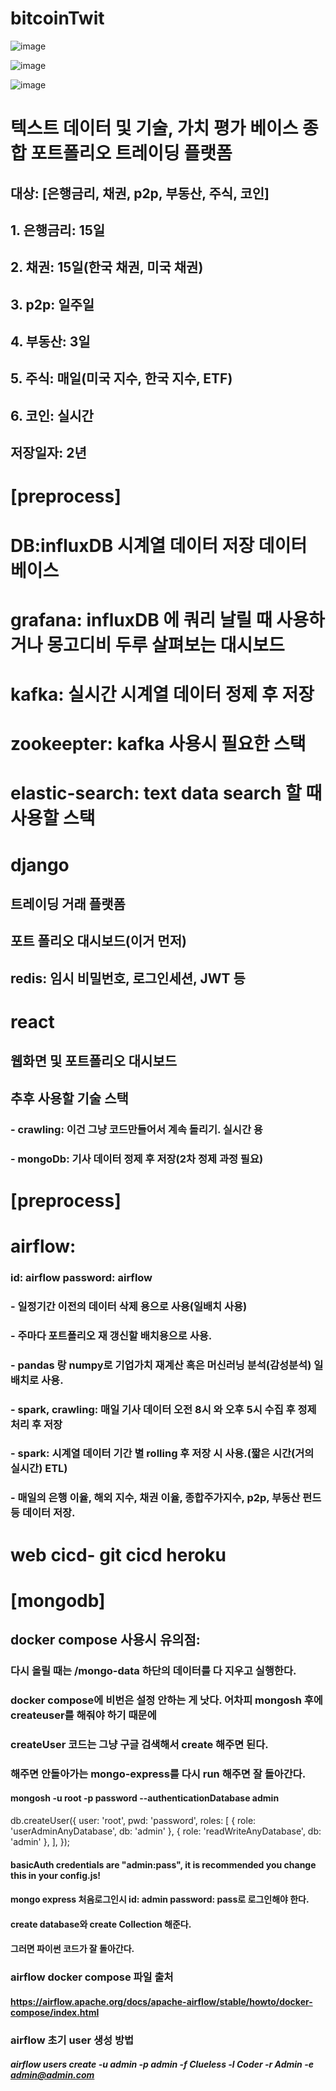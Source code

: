 # bitcoinTwit


![image](https://github.com/YangSungSim/bitcoinTwit/assets/49933934/c3a63fae-e6e2-46aa-8fa9-22e1e16677a3)

![image](https://github.com/YangSungSim/bitcoinTwit/assets/49933934/b2059654-b0b5-454c-b922-4bbdfa3c58bf)

![image](https://github.com/YangSungSim/bitcoinTwit/assets/49933934/701de001-1a16-43ef-b373-0314b0a37b69)

# 텍스트 데이터 및 기술, 가치 평가 베이스 종합 포트폴리오 트레이딩 플랫폼
## 대상: [은행금리, 채권, p2p, 부동산, 주식, 코인]

## 1. 은행금리: 15일
## 2. 채권: 15일(한국 채권, 미국 채권)
## 3. p2p: 일주일
## 4. 부동산: 3일
## 5. 주식: 매일(미국 지수, 한국 지수, ETF)
## 6. 코인: 실시간

## 저장일자: 2년

# [preprocess]
# DB:influxDB 시계열 데이터 저장 데이터 베이스
# grafana: influxDB 에 쿼리 날릴 때 사용하거나 몽고디비 두루 살펴보는 대시보드
# kafka: 실시간 시계열 데이터 정제 후 저장
# zookeepter: kafka 사용시 필요한 스택
# elastic-search: text data search 할 때 사용할 스택


# django
## 트레이딩 거래 플랫폼
## 포트 폴리오 대시보드(이거 먼저)
## redis: 임시 비밀번호, 로그인세션, JWT 등

# react
## 웹화면 및 포트폴리오 대시보드

## 추후 사용할 기술 스택
### - crawling: 이건 그냥 코드만들어서 계속 돌리기. 실시간 용
### - mongoDb: 기사 데이터 정제 후 저장(2차 정제 과정 필요)
  
# [preprocess]
# airflow: 
### id: airflow password: airflow
### - 일정기간 이전의 데이터 삭제 용으로 사용(일배치 사용)
### - 주마다 포트폴리오 재 갱신할 배치용으로 사용.
### - pandas 랑 numpy로 기업가치 재계산 혹은 머신러닝 분석(감성분석) 일 배치로 사용.
### - spark, crawling: 매일 기사 데이터 오전 8시 와 오후 5시 수집 후 정제 처리 후 저장
### - spark: 시계열 데이터 기간 별 rolling 후 저장 시 사용.(짧은 시간(거의 실시간) ETL)
### - 매일의 은행 이율, 해외 지수, 채권 이율, 종합주가지수, p2p, 부동산 펀드 등 데이터 저장.

# web cicd- git cicd heroku 



# [mongodb]
## docker compose 사용시 유의점:
### 다시 올릴 때는 /mongo-data 하단의 데이터를 다 지우고 실행한다.
### docker compose에 비번은 설정 안하는 게 낫다. 어차피 mongosh 후에 createuser를 해줘야 하기 때문에
### createUser 코드는 그냥 구글 검색해서 create 해주면 된다.
### 해주면 안돌아가는 mongo-express를 다시 run 해주면 잘 돌아간다.
#### mongosh -u root -p password --authenticationDatabase admin
db.createUser({
  user: 'root',
  pwd: 'password',
  roles: [
    { role: 'userAdminAnyDatabase', db: 'admin' },
    { role: 'readWriteAnyDatabase', db: 'admin' },
  ],
});

#### basicAuth credentials are "admin:pass", it is recommended you change this in your config.js!
#### mongo express 처음로그인시 id: admin password: pass로 로그인해야 한다.
#### create database와 create Collection 해준다.
#### 그러면 파이썬 코드가 잘 돌아간다. 

<!-- >>> client = MongoClient('mongodb://root:password@localhost:27017/')                              
>>> db = client['news_database']
>>> news_post = db['newsdb']
>>> post = {
...   "date": 1
... }
>>> news_post.insert_one(post)
InsertOneResult(ObjectId('66619b0cbae93c4dc1663308'), acknowledged=True) -->



### airflow docker compose 파일 출처
#### https://airflow.apache.org/docs/apache-airflow/stable/howto/docker-compose/index.html


### airflow 초기 user 생성 방법
##### airflow users create -u admin -p admin -f Clueless -l Coder -r Admin -e admin@admin.com 